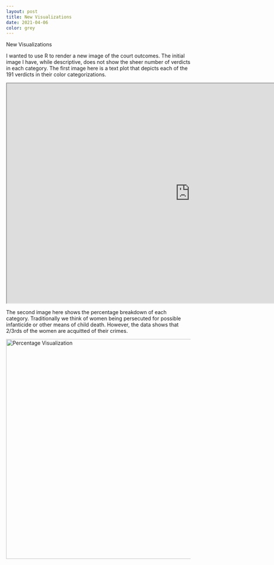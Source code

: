 ```yaml
---
layout: post
title: New Visualizations 
date: 2021-04-06
color: grey
---
```


New Visualizations

I wanted to use R to render a new image of the court outcomes. The initial image I have, while descriptive, does not show the sheer number of verdicts in each category. The first image here is a text plot that depicts each of the 191 verdicts in their color categorizations. 

<iframe src="https://drive.google.com/file/d/1778OlDC_IGN6Cuq-vsyttR4APPmi52s3/preview" width="1000" height="600"></iframe>

The second image here shows the percentage breakdown of each category. Traditionally we think of women being persecuted for possible infanticide or other means of child death. However, the data shows that 2/3rds of the women are acquitted of their crimes.  

<a href="https://ibb.co/mqS58h5"><img src="https://i.ibb.co/d274gk4/OBPMarch13.png" alt="Percentage Visualization" border="0" width="1000" height="600"></a>